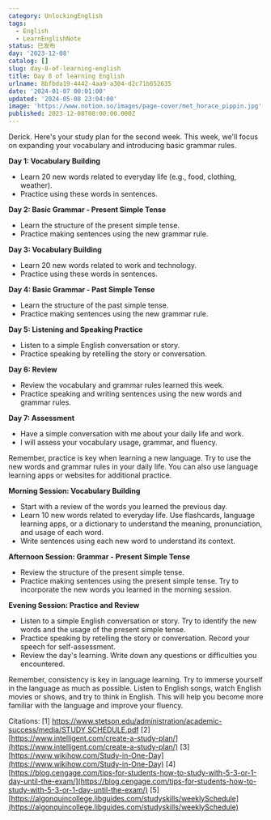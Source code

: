 ```yaml
---
category: UnlockingEnglish
tags:
  - English
  - LearnEnglishNote
status: 已发布
day: '2023-12-08'
catalog: []
slug: day-8-of-learning-english
title: Day 8 of learning English
urlname: 8bfbda19-4442-4aa9-a304-d2c71b652635
date: '2024-01-07 00:01:00'
updated: '2024-05-08 23:04:00'
image: 'https://www.notion.so/images/page-cover/met_horace_pippin.jpg'
published: 2023-12-08T08:00:00.000Z
---
```


Derick. Here's your study plan for the second week. This week, we'll focus on expanding your vocabulary and introducing basic grammar rules.


**Day 1: Vocabulary Building**

- Learn 20 new words related to everyday life (e.g., food, clothing, weather).
- Practice using these words in sentences.

**Day 2: Basic Grammar - Present Simple Tense**

- Learn the structure of the present simple tense.
- Practice making sentences using the new grammar rule.

**Day 3: Vocabulary Building**

- Learn 20 new words related to work and technology.
- Practice using these words in sentences.

**Day 4: Basic Grammar - Past Simple Tense**

- Learn the structure of the past simple tense.
- Practice making sentences using the new grammar rule.

**Day 5: Listening and Speaking Practice**

- Listen to a simple English conversation or story.
- Practice speaking by retelling the story or conversation.

**Day 6: Review**

- Review the vocabulary and grammar rules learned this week.
- Practice speaking and writing sentences using the new words and grammar rules.

**Day 7: Assessment**

- Have a simple conversation with me about your daily life and work.
- I will assess your vocabulary usage, grammar, and fluency.

Remember, practice is key when learning a new language. Try to use the new words and grammar rules in your daily life. You can also use language learning apps or websites for additional practice.


**Morning Session: Vocabulary Building**

- Start with a review of the words you learned the previous day.
- Learn 10 new words related to everyday life. Use flashcards, language learning apps, or a dictionary to understand the meaning, pronunciation, and usage of each word.
- Write sentences using each new word to understand its context.

**Afternoon Session: Grammar - Present Simple Tense**

- Review the structure of the present simple tense.
- Practice making sentences using the present simple tense. Try to incorporate the new words you learned in the morning session.

**Evening Session: Practice and Review**

- Listen to a simple English conversation or story. Try to identify the new words and the usage of the present simple tense.
- Practice speaking by retelling the story or conversation. Record your speech for self-assessment.
- Review the day's learning. Write down any questions or difficulties you encountered.

Remember, consistency is key in language learning. Try to immerse yourself in the language as much as possible. Listen to English songs, watch English movies or shows, and try to think in English. This will help you become more familiar with the language and improve your fluency.


Citations:
[1] [https://www.stetson.edu/administration/academic-success/media/STUDY SCHEDULE.pdf](https://www.stetson.edu/administration/academic-success/media/STUDY%20SCHEDULE.pdf)
[2] [https://www.intelligent.com/create-a-study-plan/](https://www.intelligent.com/create-a-study-plan/)
[3] [https://www.wikihow.com/Study-in-One-Day](https://www.wikihow.com/Study-in-One-Day)
[4] [https://blog.cengage.com/tips-for-students-how-to-study-with-5-3-or-1-day-until-the-exam/](https://blog.cengage.com/tips-for-students-how-to-study-with-5-3-or-1-day-until-the-exam/)
[5] [https://algonquincollege.libguides.com/studyskills/weeklySchedule](https://algonquincollege.libguides.com/studyskills/weeklySchedule)

